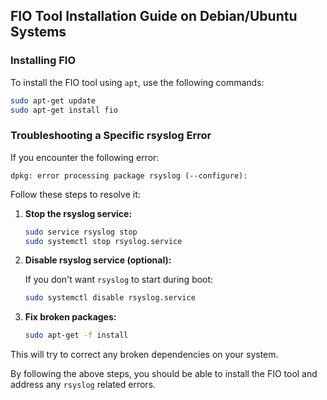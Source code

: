 ## FIO Tool Installation Guide on Debian/Ubuntu Systems

### Installing FIO

To install the FIO tool using `apt`, use the following commands:

```bash
sudo apt-get update
sudo apt-get install fio
```

### Troubleshooting a Specific rsyslog Error

If you encounter the following error:

```
dpkg: error processing package rsyslog (--configure):
```

Follow these steps to resolve it:

1. **Stop the rsyslog service:**

    ```bash
    sudo service rsyslog stop
    sudo systemctl stop rsyslog.service
    ```

2. **Disable rsyslog service (optional):**

    If you don't want `rsyslog` to start during boot:

    ```bash
    sudo systemctl disable rsyslog.service
    ```

3. **Fix broken packages:**

    ```bash
    sudo apt-get -f install
    ```

This will try to correct any broken dependencies on your system.

By following the above steps, you should be able to install the FIO tool and address any `rsyslog` related errors.
```